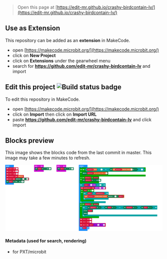 
> Open this page at [https://edit-mr.github.io/crashy-birdcontain-lv/](https://edit-mr.github.io/crashy-birdcontain-lv/)

## Use as Extension

This repository can be added as an **extension** in MakeCode.

* open [https://makecode.microbit.org/](https://makecode.microbit.org/)
* click on **New Project**
* click on **Extensions** under the gearwheel menu
* search for **https://github.com/edit-mr/crashy-birdcontain-lv** and import

## Edit this project ![Build status badge](https://github.com/edit-mr/crashy-birdcontain-lv/workflows/MakeCode/badge.svg)

To edit this repository in MakeCode.

* open [https://makecode.microbit.org/](https://makecode.microbit.org/)
* click on **Import** then click on **Import URL**
* paste **https://github.com/edit-mr/crashy-birdcontain-lv** and click import

## Blocks preview

This image shows the blocks code from the last commit in master.
This image may take a few minutes to refresh.

![A rendered view of the blocks](https://github.com/edit-mr/crashy-birdcontain-lv/raw/master/.github/makecode/blocks.png)

#### Metadata (used for search, rendering)

* for PXT/microbit
<script src="https://makecode.com/gh-pages-embed.js"></script><script>makeCodeRender("{{ site.makecode.home_url }}", "{{ site.github.owner_name }}/{{ site.github.repository_name }}");</script>
